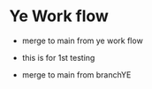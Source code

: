 # Ye Work flow

- merge to main from ye work flow

- this is for 1st testing

- merge to main from branchYE
